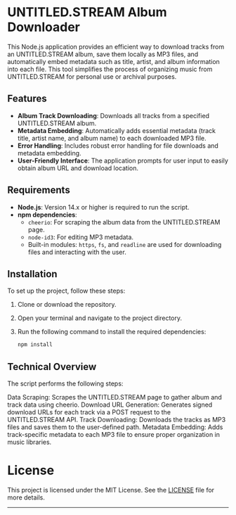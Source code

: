 # UNTITLED.STREAM Album Downloader

This Node.js application provides an efficient way to download tracks from an UNTITLED.STREAM album, save them locally as MP3 files, and automatically embed metadata such as title, artist, and album information into each file. This tool simplifies the process of organizing music from UNTITLED.STREAM for personal use or archival purposes.

## Features

- **Album Track Downloading**: Downloads all tracks from a specified UNTITLED.STREAM album.
- **Metadata Embedding**: Automatically adds essential metadata (track title, artist name, and album name) to each downloaded MP3 file.
- **Error Handling**: Includes robust error handling for file downloads and metadata embedding.
- **User-Friendly Interface**: The application prompts for user input to easily obtain album URL and download location.

## Requirements

- **Node.js**: Version 14.x or higher is required to run the script.
- **npm dependencies**:
  - `cheerio`: For scraping the album data from the UNTITLED.STREAM page.
  - `node-id3`: For editing MP3 metadata.
  - Built-in modules: `https`, `fs`, and `readline` are used for downloading files and interacting with the user.

## Installation

To set up the project, follow these steps:

1. Clone or download the repository.
2. Open your terminal and navigate to the project directory.
3. Run the following command to install the required dependencies:

   ```bash
   npm install
   ```
   
## Technical Overview
The script performs the following steps:

Data Scraping: Scrapes the UNTITLED.STREAM page to gather album and track data using cheerio.
Download URL Generation: Generates signed download URLs for each track via a POST request to the UNTITLED.STREAM API.
Track Downloading: Downloads the tracks as MP3 files and saves them to the user-defined path.
Metadata Embedding: Adds track-specific metadata to each MP3 file to ensure proper organization in music libraries.

# License

This project is licensed under the MIT License. See the [LICENSE](LICENSE) file for more details.

---

